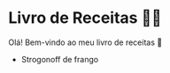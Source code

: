 # Livro de Receitas :man_cook:

Olá! Bem-vindo ao meu livro de receitas :wave:

- Strogonoff de frango


